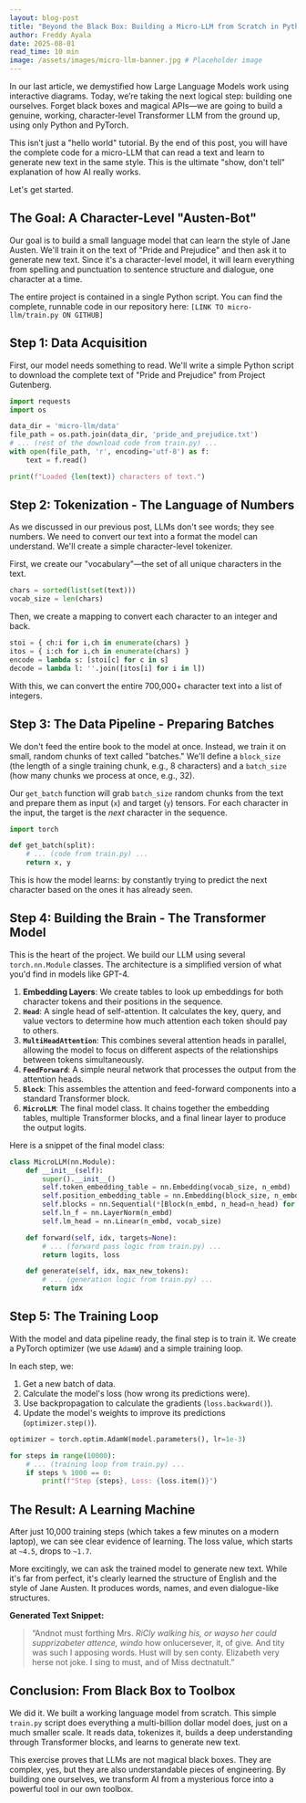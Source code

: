 ```yaml
---
layout: blog-post
title: "Beyond the Black Box: Building a Micro-LLM from Scratch in Python"
author: Freddy Ayala
date: 2025-08-01
read_time: 10 min
image: /assets/images/micro-llm-banner.jpg # Placeholder image
---
```


In our last article, we demystified how Large Language Models work using interactive diagrams. Today, we’re taking the next logical step: building one ourselves. Forget black boxes and magical APIs—we are going to build a genuine, working, character-level Transformer LLM from the ground up, using only Python and PyTorch.

This isn’t just a "hello world" tutorial. By the end of this post, you will have the complete code for a micro-LLM that can read a text and learn to generate new text in the same style. This is the ultimate "show, don't tell" explanation of how AI really works.

Let's get started.

## The Goal: A Character-Level "Austen-Bot"

Our goal is to build a small language model that can learn the style of Jane Austen. We'll train it on the text of "Pride and Prejudice" and then ask it to generate new text. Since it's a character-level model, it will learn everything from spelling and punctuation to sentence structure and dialogue, one character at a time.

The entire project is contained in a single Python script. You can find the complete, runnable code in our repository here: `[LINK TO micro-llm/train.py ON GITHUB]`

## Step 1: Data Acquisition

First, our model needs something to read. We'll write a simple Python script to download the complete text of "Pride and Prejudice" from Project Gutenberg.

```python
import requests
import os

data_dir = 'micro-llm/data'
file_path = os.path.join(data_dir, 'pride_and_prejudice.txt')
# ... (rest of the download code from train.py) ...
with open(file_path, 'r', encoding='utf-8') as f:
    text = f.read()

print(f"Loaded {len(text)} characters of text.")
```

## Step 2: Tokenization - The Language of Numbers

As we discussed in our previous post, LLMs don't see words; they see numbers. We need to convert our text into a format the model can understand. We'll create a simple character-level tokenizer.

First, we create our "vocabulary"—the set of all unique characters in the text.

```python
chars = sorted(list(set(text)))
vocab_size = len(chars)
```

Then, we create a mapping to convert each character to an integer and back.

```python
stoi = { ch:i for i,ch in enumerate(chars) }
itos = { i:ch for i,ch in enumerate(chars) }
encode = lambda s: [stoi[c] for c in s]
decode = lambda l: ''.join([itos[i] for i in l])
```

With this, we can convert the entire 700,000+ character text into a list of integers.

## Step 3: The Data Pipeline - Preparing Batches

We don't feed the entire book to the model at once. Instead, we train it on small, random chunks of text called "batches." We'll define a `block_size` (the length of a single training chunk, e.g., 8 characters) and a `batch_size` (how many chunks we process at once, e.g., 32).

Our `get_batch` function will grab `batch_size` random chunks from the text and prepare them as input (`x`) and target (`y`) tensors. For each character in the input, the target is the *next* character in the sequence.

```python
import torch

def get_batch(split):
    # ... (code from train.py) ...
    return x, y
```
This is how the model learns: by constantly trying to predict the next character based on the ones it has already seen.

## Step 4: Building the Brain - The Transformer Model

This is the heart of the project. We build our LLM using several `torch.nn.Module` classes. The architecture is a simplified version of what you'd find in models like GPT-4.

1.  **Embedding Layers**: We create tables to look up embeddings for both character tokens and their positions in the sequence.
2.  **`Head`**: A single head of self-attention. It calculates the key, query, and value vectors to determine how much attention each token should pay to others.
3.  **`MultiHeadAttention`**: This combines several attention heads in parallel, allowing the model to focus on different aspects of the relationships between tokens simultaneously.
4.  **`FeedForward`**: A simple neural network that processes the output from the attention heads.
5.  **`Block`**: This assembles the attention and feed-forward components into a standard Transformer block.
6.  **`MicroLLM`**: The final model class. It chains together the embedding tables, multiple Transformer blocks, and a final linear layer to produce the output logits.

Here is a snippet of the final model class:
```python
class MicroLLM(nn.Module):
    def __init__(self):
        super().__init__()
        self.token_embedding_table = nn.Embedding(vocab_size, n_embd)
        self.position_embedding_table = nn.Embedding(block_size, n_embd)
        self.blocks = nn.Sequential(*[Block(n_embd, n_head=n_head) for _ in range(n_layer)])
        self.ln_f = nn.LayerNorm(n_embd)
        self.lm_head = nn.Linear(n_embd, vocab_size)

    def forward(self, idx, targets=None):
        # ... (forward pass logic from train.py) ...
        return logits, loss

    def generate(self, idx, max_new_tokens):
        # ... (generation logic from train.py) ...
        return idx
```

## Step 5: The Training Loop

With the model and data pipeline ready, the final step is to train it. We create a PyTorch optimizer (we use `AdamW`) and a simple training loop.

In each step, we:
1.  Get a new batch of data.
2.  Calculate the model's loss (how wrong its predictions were).
3.  Use backpropagation to calculate the gradients (`loss.backward()`).
4.  Update the model's weights to improve its predictions (`optimizer.step()`).

```python
optimizer = torch.optim.AdamW(model.parameters(), lr=1e-3)

for steps in range(10000):
    # ... (training loop from train.py) ...
    if steps % 1000 == 0:
        print(f"Step {steps}, Loss: {loss.item()}")
```

## The Result: A Learning Machine

After just 10,000 training steps (which takes a few minutes on a modern laptop), we can see clear evidence of learning. The loss value, which starts at `~4.5`, drops to `~1.7`.

More excitingly, we can ask the trained model to generate new text. While it's far from perfect, it's clearly learned the structure of English and the style of Jane Austen. It produces words, names, and even dialogue-like structures.

**Generated Text Snippet:**
> “Andnot must forthing
> Mrs. _RiCly
> walking his, or
> wayso her could supprizabeter attence, windo_ how onlucersever, it, of
> give. And tity was such I apposing words. Hust will by sen conty. Elizabeth very herse not joke. I sing to
> must, and of Miss dectnatult.”

## Conclusion: From Black Box to Toolbox

We did it. We built a working language model from scratch. This simple `train.py` script does everything a multi-billion dollar model does, just on a much smaller scale. It reads data, tokenizes it, builds a deep understanding through Transformer blocks, and learns to generate new text.

This exercise proves that LLMs are not magical black boxes. They are complex, yes, but they are also understandable pieces of engineering. By building one ourselves, we transform AI from a mysterious force into a powerful tool in our own toolbox. 